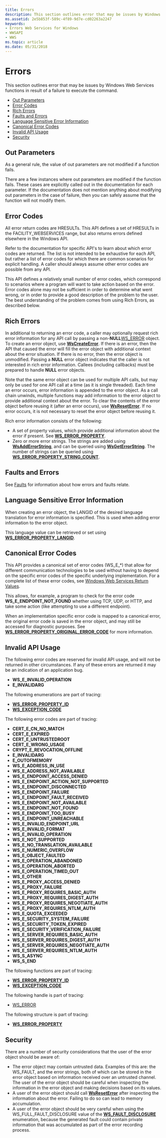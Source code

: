 ```yaml
---
title: Errors
description: This section outlines error that may be issues by Windows Web Services functions in result of a failure to execute the command.
ms.assetid: 2e5b853f-589c-4f89-9d7e-cd02263a2247
keywords:
- Errors Web Services for Windows
- WWSAPI
- WWS
ms.topic: article
ms.date: 05/31/2018
---
```


# Errors

This section outlines error that may be issues by Windows Web Services functions in result of a failure to execute the command.

-   [Out Parameters](#out-parameters)
-   [Error Codes](#error-codes)
-   [Rich Errors](#rich-errors)
-   [Faults and Errors](#faults-and-errors)
-   [Language Sensitive Error Information](#language-sensitive-error-information)
-   [Canonical Error Codes](#canonical-error-codes)
-   [Invalid API Usage](#invalid-api-usage)
-   [Security](#security)

## Out Parameters

As a general rule, the value of out parameters are not modified if a function fails.

There are a few instances where out parameters are modified if the function fails. These cases are explicitly called out in the documentation for each parameter. If the documentation does not mention anything about modifying out parameters in the case of failure, then you can safely assume that the function will not modify them.

## Error Codes

All error return codes are HRESULTs. This API defines a set of HRESULTs in the FACILITY\_WEBSERVICES range, but also returns errors defined elsewhere in the Windows API.

Refer to the documentation for specific API's to learn about which error codes are returned. The list is not intended to be exhaustive for each API, but rather a list of error codes for which there are common scenarios for explicit handling. A caller should always assume other error codes are possible from any API.

This API defines a relatively small number of error codes, which correspond to scenarios where a program will want to take action based on the error. Error codes alone may not be sufficient in order to determine what went wrong, or in order to provide a good description of the problem to the user. The best understanding of the problem comes from using Rich Errors, as described below.

## Rich Errors

In additional to returning an error code, a caller may optionally request rich error information for any API call by passing a non-**NULL**[WS\_ERROR](ws-error.md) object. To create an error object, use [**WsCreateError**](/windows/desktop/api/WebServices/nf-webservices-wscreateerror). If there is an error, then the API that caused the error will fill the error object with additional context about the error situation. If there is no error, then the error object is unmodified. Passing a **NULL** error object indicates that the caller is not interested in rich error information. Callees (including callbacks) must be prepared to handle **NULL** error objects.

Note that the same error object can be used for multiple API calls, but may only be used for one API call at a time (as it is single threaded). Each time an error occurs, error information is appended to the error object. As a call chain unwinds, multiple functions may add information to the error object to provide additional context about the error. To clear the contents of the error object before reusing it (after an error occurs), use [**WsResetError**](/windows/desktop/api/WebServices/nf-webservices-wsreseterror). If no error occurs, it is not necessary to reset the error object before reusing it.

Rich error information consists of the following:

-   A set of property values, which provide additional information about the error if present. See [**WS\_ERROR\_PROPERTY**](/windows/desktop/api/WebServices/ns-webservices-ws_error_property).
-   Zero or more error strings. The strings are added using [**WsAddErrorString**](/windows/desktop/api/WebServices/nf-webservices-wsadderrorstring), and can be queried using [**WsGetErrorString**](/windows/desktop/api/WebServices/nf-webservices-wsgeterrorstring). The number of strings can be queried using [**WS\_ERROR\_PROPERTY\_STRING\_COUNT**](/windows/desktop/api/WebServices/ne-webservices-ws_error_property_id).

## Faults and Errors

See [Faults](faults.md) for information about how errors and faults relate.

## Language Sensitive Error Information

When creating an error object, the LANGID of the desired language translation for error information is specified. This is used when adding error information to the error object.

This language value can be retrieved or set using [**WS\_ERROR\_PROPERTY\_LANGID**](/windows/desktop/api/WebServices/ne-webservices-ws_error_property_id).

## Canonical Error Codes

This API provides a canonical set of error codes (WS\_E\_\*) that allow for different communication technologies to be used without having to depend on the specific error codes of the specific underlying implementation. For a complete list of these error codes, see [Windows Web Services Return Values](windows-web-services-return-values.md).

This allows, for example, a program to check for the error code **WS\_E\_ENDPOINT\_NOT\_FOUND** whether using TCP, UDP, or HTTP, and take some action (like attempting to use a different endpoint).

When an implementation specific error code is mapped to a canonical error, the original error code is saved in the error object, and may still be accessed for diagnostic purposes. See [**WS\_ERROR\_PROPERTY\_ORIGINAL\_ERROR\_CODE**](/windows/desktop/api/WebServices/ne-webservices-ws_error_property_id) for more information.

## Invalid API Usage

The following error codes are reserved for invalid API usage, and will not be returned in other circumstances. If any of these errors are returned it may be an indication of an application bug.

-   **WS\_E\_INVALID\_OPERATION**
-   **E\_INVALIDARG**

The following enumerations are part of tracing:

-   [**WS\_ERROR\_PROPERTY\_ID**](/windows/desktop/api/WebServices/ne-webservices-ws_error_property_id)
-   [**WS\_EXCEPTION\_CODE**](/windows/desktop/api/WebServices/ne-webservices-ws_exception_code)

The following error codes are part of tracing:

-   **CERT\_E\_CN\_NO\_MATCH**
-   **CERT\_E\_EXPIRED**
-   **CERT\_E\_UNTRUSTEDROOT**
-   **CERT\_E\_WRONG\_USAGE**
-   **CRYPT\_E\_REVOCATION\_OFFLINE**
-   **E\_INVALIDARG**
-   **E\_OUTOFMEMORY**
-   **WS\_E\_ADDRESS\_IN\_USE**
-   **WS\_E\_ADDRESS\_NOT\_AVAILABLE**
-   **WS\_E\_ENDPOINT\_ACCESS\_DENIED**
-   **WS\_E\_ENDPOINT\_ACTION\_NOT\_SUPPORTED**
-   **WS\_E\_ENDPOINT\_DISCONNECTED**
-   **WS\_E\_ENDPOINT\_FAILURE**
-   **WS\_E\_ENDPOINT\_FAULT\_RECEIVED**
-   **WS\_E\_ENDPOINT\_NOT\_AVAILABLE**
-   **WS\_E\_ENDPOINT\_NOT\_FOUND**
-   **WS\_E\_ENDPOINT\_TOO\_BUSY**
-   **WS\_E\_ENDPOINT\_UNREACHABLE**
-   **WS\_E\_INVALID\_ENDPOINT\_URL**
-   **WS\_E\_INVALID\_FORMAT**
-   **WS\_E\_INVALID\_OPERATION**
-   **WS\_E\_NOT\_SUPPORTED**
-   **WS\_E\_NO\_TRANSLATION\_AVAILABLE**
-   **WS\_E\_NUMERIC\_OVERFLOW**
-   **WS\_E\_OBJECT\_FAULTED**
-   **WS\_E\_OPERATION\_ABANDONED**
-   **WS\_E\_OPERATION\_ABORTED**
-   **WS\_E\_OPERATION\_TIMED\_OUT**
-   **WS\_E\_OTHER**
-   **WS\_E\_PROXY\_ACCESS\_DENIED**
-   **WS\_E\_PROXY\_FAILURE**
-   **WS\_E\_PROXY\_REQUIRES\_BASIC\_AUTH**
-   **WS\_E\_PROXY\_REQUIRES\_DIGEST\_AUTH**
-   **WS\_E\_PROXY\_REQUIRES\_NEGOTIATE\_AUTH**
-   **WS\_E\_PROXY\_REQUIRES\_NTLM\_AUTH**
-   **WS\_E\_QUOTA\_EXCEEDED**
-   **WS\_E\_SECURITY\_SYSTEM\_FAILURE**
-   **WS\_E\_SECURITY\_TOKEN\_EXPIRED**
-   **WS\_E\_SECURITY\_VERIFICATION\_FAILURE**
-   **WS\_E\_SERVER\_REQUIRES\_BASIC\_AUTH**
-   **WS\_E\_SERVER\_REQUIRES\_DIGEST\_AUTH**
-   **WS\_E\_SERVER\_REQUIRES\_NEGOTIATE\_AUTH**
-   **WS\_E\_SERVER\_REQUIRES\_NTLM\_AUTH**
-   **WS\_S\_ASYNC**
-   **WS\_S\_END**

The following functions are part of tracing:

-   [**WS\_ERROR\_PROPERTY\_ID**](/windows/desktop/api/WebServices/ne-webservices-ws_error_property_id)
-   [**WS\_EXCEPTION\_CODE**](/windows/desktop/api/WebServices/ne-webservices-ws_exception_code)

The following handle is part of tracing:

-   [WS\_ERROR](ws-error.md)

The following structure is part of tracing:

-   [**WS\_ERROR\_PROPERTY**](/windows/desktop/api/WebServices/ns-webservices-ws_error_property)

## Security

There are a number of security considerations that the user of the error object should be aware of:

-   The error object may contain untrusted data. Examples of this are: the WS\_FAULT, and the error strings, both of which can be stored in the error object based on information received over an untrusted channel. The user of the error object should be careful when inspecting the information in the error object and making decisions based on its values.
-   A user of the error object should call [**WsResetError**](/windows/desktop/api/WebServices/nf-webservices-wsreseterror) after inspecting the information about the error. Failing to do so can lead to memory accumulation.
-   A user of the error object should be very careful when using the WS\_FULL\_FAULT\_DISCLOSURE value of the [**WS\_FAULT\_DISCLOSURE**](/windows/desktop/api/WebServices/ne-webservices-ws_fault_disclosure) enumeration, because the generated fault could contain private information that was accumulated as part of the error recording process.

 

 




